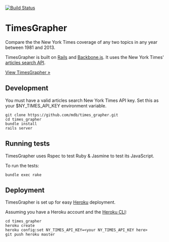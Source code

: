 [![Build Status](https://travis-ci.org/mdb/times_grapher.png?branch=master)](https://travis-ci.org/mdb/times_grapher)

# TimesGrapher

Compare the the New York Times coverage of any two topics in any year between 1981 and 2013.

TimesGrapher is built on [Rails](http://rubyonrails.org/) and [Backbone.js](http://backbonejs.org/). It uses the New York Times' [articles search API](http://developer.nytimes.com/docs/read/article_search_api_v2).

[View TimesGrapher &raquo;](http://timesgrapher.herokuapp.com)

## Development

You must have a valid articles search New York Times API key. Set this as your $NY_TIMES_API_KEY environment variable.

```
git clone https://github.com/mdb/times_grapher.git
cd times_grapher
bundle install
rails server
```

## Running tests

TimesGrapher uses Rspec to test Ruby & Jasmine to test its JavaScript.

To run the tests:

```
bundle exec rake
```

## Deployment

TimesGrapher is set up for easy [Heroku](https://www.heroku.com/) deployment.

Assuming you have a Heroku account and the [Heroku CLI](https://devcenter.heroku.com/articles/heroku-command):

```
cd times_grapher
heroku create
heroku config:set NY_TIMES_API_KEY=<your NY_TIMES_API_KEY here>
git push heroku master
```

